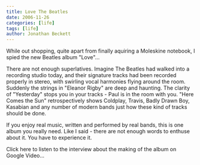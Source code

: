 ```yaml
---
title: Love The Beatles
date: 2006-11-26
categories: [life]
tags: [life]
author: Jonathan Beckett
---
```


While out shopping, quite apart from finally aquiring a Moleskine notebook, I spied the new Beatles album "Love"...

There are not enough superlatives. Imagine The Beatles had walked into a recording studio today, and their signature tracks had been recorded properly in stereo, with swirling vocal harmonies flying around the room. Suddenly the strings in "Eleanor Rigby" are deep and haunting. The clarity of "Yesterday" stops you in your tracks - Paul is in the room with you. "Here Comes the Sun" retrospectively shows Coldplay, Travis, Badly Drawn Boy, Kasabian and any number of modern bands just how these kind of tracks should be done.

If you enjoy real music, written and performed by real bands, this is one album you really need. Like I said - there are not enough words to enthuse about it. You have to experience it.

Click here to listen to the interview about the making of the album on Google Video...